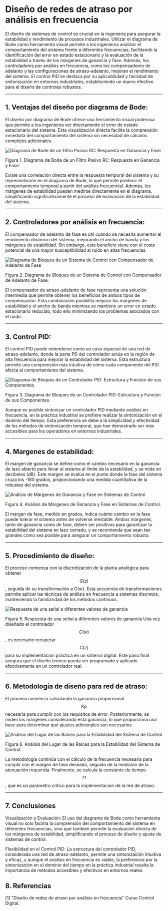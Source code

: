 # Diseño de redes de atraso por análisis en frecuencia

El diseño de sistemas de control es crucial en la ingeniería para asegurar la estabilidad y rendimiento de procesos industriales. Utilizar el diagrama de Bode como herramienta visual permite a los ingenieros analizar el comportamiento del sistema frente a diferentes frecuencias, facilitando la identificación del error en estado estacionario y la evaluación de la estabilidad a través de los márgenes de ganancia y fase. Además, los controladores por análisis en frecuencia, como los compensadores de adelanto y las configuraciones de atraso-adelanto, mejoran el rendimiento del sistema. El control PID se destaca por su aplicabilidad y facilidad de sintonización en entornos industriales, estableciendo un marco efectivo para el diseño de controles robustos.

---

## 1. Ventajas del diseño por diagrama de Bode:
El diseño por diagrama de Bode ofrece una herramienta visual poderosa que permite a los ingenieros ver directamente el error de estado estacionario del sistema. Esta visualización directa facilita la comprensión inmediata del comportamiento del sistema sin necesidad de cálculos complejos adicionales.

![Diagrama de Bode de un Filtro Pasivo RC: Respuesta en Ganancia y Fase](https://github.com/user-attachments/assets/aacc414b-164c-4310-b954-2d059af2e899)

Figura 1. Diagrama de Bode de un Filtro Pasivo RC: Respuesta en Ganancia y Fase.

Existe una correlación directa entre la respuesta temporal del sistema y su representación en el diagrama de Bode, lo que permite predecir el comportamiento temporal a partir del análisis frecuencial. Además, los márgenes de estabilidad pueden medirse directamente en el diagrama, simplificando significativamente el proceso de evaluación de la estabilidad del sistema.

---

## 2. Controladores por análisis en frecuencia:
El compensador de adelanto de fase es útil cuando se necesita aumentar el rendimiento dinámico del sistema, mejorando el ancho de banda y los márgenes de estabilidad. Sin embargo, este beneficio viene con el costo potencial de una mayor susceptibilidad al ruido en altas frecuencias.

![Diagrama de Bloques de un Sistema de Control con Compensador de Adelanto de Fase](https://github.com/user-attachments/assets/426139a4-2de3-4687-ab85-4eef6d6ed7b3)

Figura 2. Diagrama de Bloques de un Sistema de Control con Compensador de Adelanto de Fase.

El compensador de atraso-adelanto de fase representa una solución intermedia que permite obtener los beneficios de ambos tipos de compensación. Esta combinación posibilita mejorar los márgenes de estabilidad y el ancho de banda mientras se mantiene un error en estado estacionario reducido, todo ello minimizando los problemas asociados con el ruido.

---

## 3. Control PID:
El control PID puede entenderse como un caso especial de una red de atraso-adelanto, donde la parte PD del controlador actúa en la región de alta frecuencia para mejorar la estabilidad del sistema. Esta estructura permite una comprensión más intuitiva de cómo cada componente del PID afecta al comportamiento del sistema.

![Diagrama de Bloques de un Controlador PID: Estructura y Función de sus Componentes](https://github.com/user-attachments/assets/13024185-7b97-4b91-ad33-3fa755ab9d9b)

Figura 3. Diagrama de Bloques de un Controlador PID: Estructura y Función de sus Componentes.

Aunque es posible sintonizar un controlador PID mediante análisis en frecuencia, en la práctica industrial se prefiere realizar la sintonización en el dominio del tiempo. Esta preferencia se debe a la simplicidad y efectividad de los métodos de sintonización temporal, que han demostrado ser más accesibles para los operadores en entornos industriales.

---

## 4. Margenes de estabilidad:
El margen de ganancia se define como el cambio necesario en la ganancia de lazo abierto para llevar al sistema al límite de la estabilidad, y se mide en decibeles (dB). Este margen se evalúa en el punto donde la fase del sistema cruza los -180 grados, proporcionando una medida cuantitativa de la robustez del sistema.

![Análisis de Márgenes de Ganancia y Fase en Sistemas de Control](https://github.com/user-attachments/assets/7494997a-9ffd-4986-a47f-048aa7d89129)

Figura 4. Análisis de Márgenes de Ganancia y Fase en Sistemas de Control.

El margen de fase, medido en grados, indica cuánto cambio en la fase puede tolerar el sistema antes de volverse inestable. Ambos márgenes, tanto de ganancia como de fase, deben ser positivos para garantizar la estabilidad del sistema en lazo cerrado, y se recomienda que sean tan grandes como sea posible para asegurar un comportamiento robusto.

---

## 5. Procedimiento de diseño:
El proceso comienza con la discretización de la planta analógica para obtener $$G(z)$$, seguida de su transformación a G(w). Esta secuencia de transformaciones permite aplicar las técnicas de análisis en frecuencia a sistemas discretos, manteniendo la familiaridad de los métodos continuos.

![Respuesta de una señal a diferentes valores de ganancia](https://github.com/user-attachments/assets/c86dc589-7afa-418c-a726-8818331a02ed)

Figura 5. Respuesta de una señal a diferentes valores de ganancia
Una vez diseñado el controlador $$C(w)$$, es necesario recuperar $$C(z)$$ para su implementación práctica en un sistema digital. Este paso final asegura que el diseño teórico pueda ser programado y aplicado efectivamente en un controlador real.

---

## 6. Metodología de diseño para red de atraso:
El proceso comienza calculando la ganancia proporcional $$Kp$$ necesaria para cumplir con los requisitos de error. Posteriormente, se miden los márgenes considerando esta ganancia, lo que proporciona una base para determinar qué ajustes adicionales son necesarios.

![Análisis del Lugar de las Raíces para la Estabilidad del Sistema de Control](https://github.com/user-attachments/assets/cd184abf-9e2f-4a82-b48a-adc3810bf5a1)

Figura 6. Análisis del Lugar de las Raíces para la Estabilidad del Sistema de Control.

La metodología continúa con el cálculo de la frecuencia necesaria para cumplir con el margen de fase deseado, seguido de la medición de la atenuación requerida. Finalmente, se calcula la constante de tiempo $$T1$$, que es un parámetro crítico para la implementación de la red de atraso.

---

## 7. Conclusiones

Visualización y Evaluación: El uso del diagrama de Bode como herramienta visual no solo facilita la comprensión del comportamiento del sistema en diferentes frecuencias, sino que también permite la evaluación directa de los márgenes de estabilidad, simplificando el proceso de diseño y ajuste de sistemas de control.

Flexibilidad en el Control PID: La estructura del controlador PID, considerada una red de atraso-adelanto, permite una sintonización intuitiva y eficaz, y aunque el análisis en frecuencia es viable, la preferencia por la sintonización en el dominio del tiempo en la práctica industrial resalta la importancia de métodos accesibles y efectivos en entornos reales.

## 8. Referencias
[1] "Diseño de redes de atraso por análisis en frecuencia" Curso Control Digital.
